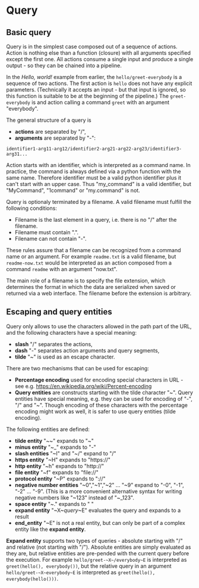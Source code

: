 # Query

## Basic query

Query is in the simplest case composed out of a sequence of actions.
Action is nothing else than a function (closure) with all arguments specified except the first one.
All actions consume a single input and produce a single output - so they can be chained into a pipeline. 

In the *Hello, world!* example from earlier, the ```hello/greet-everybody``` is a sequence of two actions.
The first action is ```hello``` does not have any explicit parameters. (Technically it accepts an input - but that input is ignored, so this function is suitable to be at the beginning of the pipeline.)
The ```greet-everybody``` is and action calling a command ```greet``` with an argument "everybody".

The general structure of a query is

* **actions** are separated by "/",
* **arguments** are separated by "-":

```
identifier1-arg11-arg12/identifier2-arg21-arg22-arg23/identifier3-arg31...
```

Action starts with an identifier, which is interpreted as a command name. In practice, the command is always defined
via a python function with the same name. Therefore identifier must be a valid python identifier plus it can't start with an upper case. Thus "my_command" is a valid identifier, but "MyCommand", "1command" or "my.command" is not.

Query is optionaly terminated by a filename. A valid filename must fulfill the following conditions:

* Filename is the last element in a query, i.e. there is no "/" after the filename.
* Filename must contain ".".
* Filename can not contain "-".

These rules assure that a filename can be recognized from a command name or an argument.
For example ```readme.txt``` is a valid filename, but ```readme-now.txt``` would be interpreted as an action composed from a command ```readme``` with an argument "now.txt".

The main role of a filename is to specify the file extension, which determines the format in which the data are serialized when saved or returned via a web interface. The filename before the extension is arbitrary.

## Escaping and query entities

Query only allows to use the characters allowed in the path part of the URL, and the following characters have a special meaning:

* **slash** "/" separates the actions,
* **dash** "-" separates action arguments and query segments,
* **tilde** "~" is used as an escape character.

There are two mechanisms that can be used for escaping:
* **Percentage encoding** used for encoding special characters in URL - see e.g. https://en.wikipedia.org/wiki/Percent-encoding
* **Query entities** are constructs starting with the tilde character "~". Query entities have special meaning, e.g. they can be used for encoding of "-", "/" and "~". Though encoding of these characters with the percentage encoding might work as well,
it is safer to use query entities (tilde encoding).

The following entities are defined:

* **tilde entity** "~~" expands to "~"
* **minus entity** "~_" expands to "-"
* **slash entities** "~I" and "~/" expand to "/"
* **https entity** "~H" expands to "https://"
* **http entity** "~h" expands to "http://"
* **file entity** "~f" expands to "file://"
* **protocol entity** "~P" expands to "://"
* **negative number entities** "~0","~1","~2" ... "~9" expand to "-0", "-1", "-2" ... "-9". (This is a more convenient alternative syntax for writing negative numbers like "~123" instead of "~_123".
* **space entity** "~." expands to " "
* **expand entity** "~X~*query*~E" evaluates the query and expands to a result
* **end_entity** "~E" is not a real entity, but can only be part of a complex entity like the **expand entity**.

**Expand entity** supports two types of queries - absolute starting with "/" and relative (not starting with "/").
Absolute entities are simply evaluated as they are, but relative entities are pre-pended with the current query before the execution. For example ```hello/greet-~X~/everybody~E``` is interpreted as ```greet(hello(), everybody())```,
but the relative query in an argument ```hello/greet-~X~everybody~E``` is interpreted as
```greet(hello(), everybody(hello()))```.

